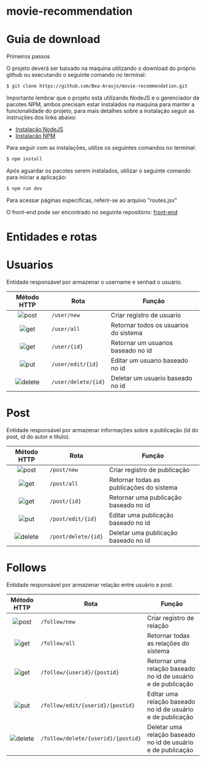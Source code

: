 # movie-recommendation

Guia de download
  ================
  
  Primeiros passos
  
  O projeto deverá ser baixado na maquina utilizando o download do próprio github ou executando o seguinte comando no terminal:
  
  ```bash
  $ git clone https://github.com/Bea-Araujo/movie-recommendation.git
  ```
  
  Importante lembrar que o projeto está utilizando NodeJS e o gerenciador de pacotes NPM, ambos precisam estar instalados na maquina para manter a funcionalidade do projeto, para mais detalhes sobre a instalação seguir as instruções dos links abaixo:
  
  * [Instalação NodeJS](https://nodejs.org/en/download/)
  * [Instalação NPM](https://docs.npmjs.com/cli/v6/commands/npm-install)
  
  Para seguir com as instalações, utilize os seguintes comandos no terminal:
  
  ```bash
  $ npm install
  ```
  
  Após aguardar os pacotes serem instalados, utilizar o seguinte comando para iniciar a aplicação:
  
  ```bash
  $ npm run dev
  ```
  
  Para acessar páginas específicas, referir-se ao arquivo "routes.jsx"
  
  O front-end pode ser encontrado no seguinte repositório:
  [front-end](https://github.com/Bea-Araujo/movie-recommendation-front)
  
  # Entidades e rotas
  
  Usuarios
  ===========

  Entidade responsável por armazenar o username e senhad o usuário. 

  <div align=center>

  | Método HTTP | Rota | Função |
  | :---: | --- | --- |
  | ![post](https://img.shields.io/badge/POST-09a4d8)     | ```/user/new```      | Criar registro de usuario | 
  | ![get](https://img.shields.io/badge/GET-85bb17)       | ```/user/all```     | Retornar todos os usuarios do sistema |
  | ![get](https://img.shields.io/badge/GET-85bb17)       | ```/user/{id}```   | Retornar um usuarios baseado no id |
  | ![put](https://img.shields.io/badge/PUT-cd910e)       | ```/user/edit/{id}```   | Editar um usuario baseado no id|
  | ![delete](https://img.shields.io/badge/DELETE-bd0606) | ```/user/delete/{id}``` | Deletar um usuario baseado no id |

  </div>
  </div>
  
  Post
  ===========

  Entidade responsável por armazenar informações sobre a publicação (id do post, id do autor e título). 

  <div align=center>

  | Método HTTP | Rota | Função |
  | :---: | --- | --- |
  | ![post](https://img.shields.io/badge/POST-09a4d8)     | ```/post/new```      | Criar registro de publicação | 
  | ![get](https://img.shields.io/badge/GET-85bb17)       | ```/post/all```     | Retornar todas as publicações do sistema |
  | ![get](https://img.shields.io/badge/GET-85bb17)       | ```/post/{id}```   | Retornar uma publicação baseado no id |
  | ![put](https://img.shields.io/badge/PUT-cd910e)       | ```/post/edit/{id}```   | Editar uma publicação baseado no id|
  | ![delete](https://img.shields.io/badge/DELETE-bd0606) | ```/post/delete/{id}``` | Deletar uma publicação baseado no id |

  </div>
  </div>
  
  Follows
  ===========

  Entidade responsável por armazenar relação entre usuário e post. 

  <div align=center>

  | Método HTTP | Rota | Função |
  | :---: | --- | --- |
  | ![post](https://img.shields.io/badge/POST-09a4d8)     | ```/follow/new```      | Criar registro de relação | 
  | ![get](https://img.shields.io/badge/GET-85bb17)       | ```/follow/all```     | Retornar todas as relações do sistema |
  | ![get](https://img.shields.io/badge/GET-85bb17)       | ```/follow/{userid}/{postid}```   | Retornar uma relação baseado no id de usuário e de publicação |
  | ![put](https://img.shields.io/badge/PUT-cd910e)       | ```/follow/edit/{userid}/{postid}```   | Editar uma relação baseado no id de usuário e de publicação|
  | ![delete](https://img.shields.io/badge/DELETE-bd0606) | ```/follow/delete/{userid}/{postid}``` | Deletar uma relação baseado no id de usuário e de publicação|

  </div>
  </div>
